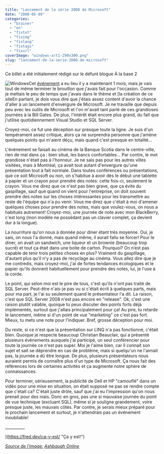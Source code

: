 ```yaml
---
title: "Lancement de la série 2008 de Microsoft"
date: "2008-05-09"
categories: 
  - "brainer"
  - "en"
  - "fixtxt"
  - "fiximg"
  - "fixlang"
  - "fixtags"
  - "fixurl"
coverImage: "windows-art1-290x300.png"
slug: "lancement-de-la-serie-2008-de-microsoft"
---
```


Ce billet a été initialement rédigé sur le défunt blogue À la base 2

![Windows](images/windows-art1-290x300.png "Windows")Cet [événement](https://www.microsoft.com/canada/fr/heroeshappenhere/register/default.mspx "Héros en action ici - Lancement Microsoft 2008") a eu lieu il y a maintenant 1 mois, mais je vais tout de même terminer le brouillon que j'avais fait pour l'occasion. Comme je mettais le peu de temps que j'avais dans le thème et [la création de ce siteEn partant, je dois vous dire que j'étais assez content d'avoir la chance d'aller à un lancement d'envergure de Microsoft. Je ne travaille que depuis peu avec les outils de Microsoft et l'on m'avait tant parlé de ces grandioses journées à la Bill Gates. De plus, l'intérêt était encore plus grand, du fait que j'utilise quotidiennement Visual Studio et SQL Server.

Croyez-moi, ce fut une déception sur presque toute la ligne. Je suis d'un tempérament assez critique, alors ça ne surprendra personne que j'amène quelques points qui m'aient déçu, mais quand c'est presque en totalité...

L'événement se faisait au cinéma de la Banque Scotia dans le centre-ville, rien de mal dans ça : bien situé, les bancs confortables... Par contre, le mot grandiose n'était pas à l'honneur. Je ne sais pas pour les autres villes visitées, mais à Montréal, ça avait tout autant d'envergure qu'une présentation tout à fait normale. Dans toutes conférences ou présentations, que ce soit Microsoft ou non, on s'habitue à avoir dès le début une tablette à papier et un crayon pour prendre des notes: cette fois-ci, seulement le crayon. Vous me direz que ce n'est pas bien grave, que ça évite du gaspillage, sauf que quand on vient pour l'entreprise, on doit souvent prendre des notes sur les choses intéressantes pour les transmettre au reste de l'équipe qui n'a pu venir. Vous me direz que c'était à moi d'amener quelques choses pour prendre des notes, mais que voulez-vous, on nous a habitués autrement! Croyez-moi, une journée de note avec mon BlackBerry, c'est long (mon modèle ne possédant pas un clavier complet, ça devient dur à la longue).

La nourriture qu'on nous à donnée pour diner étant très moyenne. Oui, je sais, on nous l'a donné, mais quand même, il aurait fallu se forcer! Pour le diner, on avait un sandwich, une liqueur et un brownie (beaucoup trop sucré) et tout ça était dans une boite de carton. Pourquoi? On n’est pas capable de tenir trois petites choses en plus? Vraiment du gaspillage, d'autant plus qu'il n'y a pas de recyclage au cinéma. Vous allez dire que je me contredis, mais croyez-moi, j'ai de fortes tendances écologiques et le papier qu'ils donnent habituellement pour prendre des notes, lui, je l'use à la corde.

Le point, qui selon moi est le pire de tous, c'est qu'ils n'ont pas traité de SQL Server. Peut-être n'ais-je pas vu si c'était écrit à quelques parts, mais pour ma part, je l'ai su seulement quand le présentateur l'a dit. La raison, c'est que SQL Server 2008 n'est pas encore en "release". Ok, c'est une raison plutôt valable, quoique tu peux discuter des points forts déjà implémentés, surtout que j'allais principalement pour ça! Au pire, tu retarde le lancement, même si d'un point de vue "marketing" ce c'est pas fort. Mieux, tu mets une note pour l'indiquer. Bref, grosse déception pour moi.

Du reste, si ce n'est que la présentation sur LINQ n'a pas fonctionné, c'était bien. Quoique je respecte beaucoup Christian Beauclair, qui a présenté plusieurs événements auxquels j'ai participé, un seul conférencier pour toute la journée ce n'est pas super. Moi je l'aime bien, car il connait son sujet et sait se déprendre en cas de problème, mais si quelqu'un ne l'aimait pas, la journée a dû être longue. De plus, plusieurs présentateurs nous auraient permis de connaître plus d'un type de Microsoft. Ça nous fait des références lors de certaines activités et ça augmente notre sphère de connaissances.

Pour terminer, sérieusement, la publicité de Dell et HP "camouflé" dans un vidéo pour une mise en situation, on était supposé ne pas se rendre compte que c'était ca? C'était juste drôle, sauf que j'ai eu l'impression qu'on nous prenait pour des niais. Donc en gros, pas une si mauvaise journée du point de vue technique (excluant SQL), même si je souligne grandement, voire presque juste, les mauvais côtés. Par contre, je serais mieux préparé pour le prochain lancement et surtout, je n'attendrais pas un événement inoubliable!

\_\_\_\_\_\_\_\_\_\_

](https://fred.dev/ca-y-est/ "Ça y est!")

[_Source de l'image:_](https://fred.dev/ca-y-est/ "Ça y est!") _[Ashbaugh Online](https://www.ashbaughonline.com/ "Source de l'image")_
